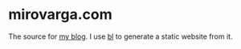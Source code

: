 # mirovarga.com

The source for [my blog](http://www.mirovarga.com). I use
[bl](https://github.com/mirovarga/bl) to generate a static website
from it.

